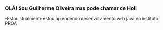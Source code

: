### OLÁ! Sou Guilherme Oliveira mas pode chamar de Holi

-Estou atualmente estou aprendendo desenvolvimento web java no instituto PROA


